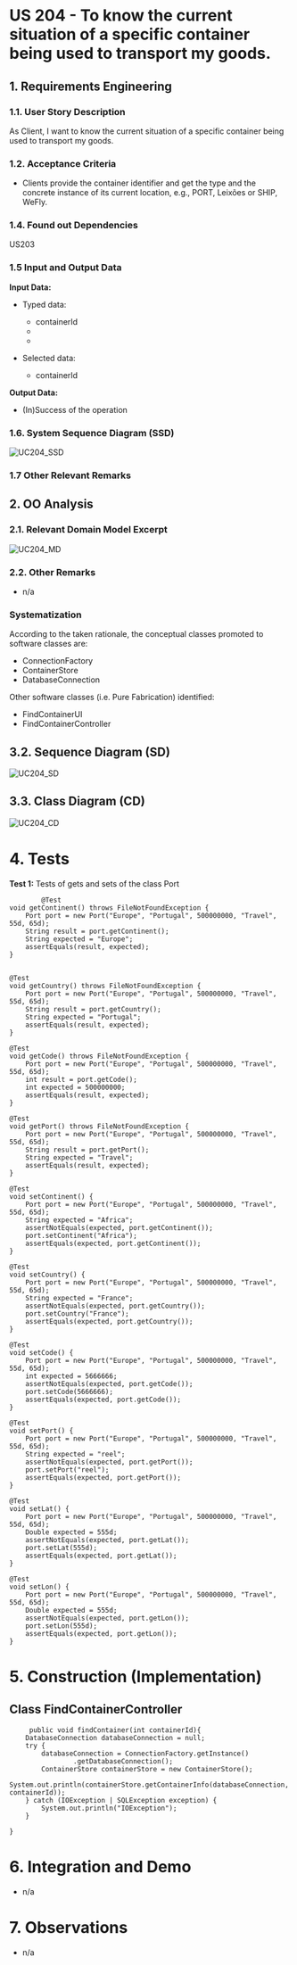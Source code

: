 # US 204 - To know the current situation of a specific container being used to transport my goods.

## 1. Requirements Engineering


### 1.1. User Story Description


As Client, I want to know the current situation of a specific container being used to transport my goods.



### 1.2. Acceptance Criteria
- Clients provide the container identifier and get the type and the concrete
  instance of its current location, e.g., PORT, Leixões or SHIP, WeFly.


### 1.4. Found out Dependencies

US203 

### 1.5 Input and Output Data


**Input Data:**

* Typed data:
    *   containerId
    *
    *

* Selected data:
    *   containerId

**Output Data:**

* (In)Success of the operation

### 1.6. System Sequence Diagram (SSD)


![UC204_SSD](UC204_SSD.svg)

### 1.7 Other Relevant Remarks




## 2. OO Analysis

### 2.1. Relevant Domain Model Excerpt

![UC204_MD](UC204_MD.svg)

### 2.2. Other Remarks

* n/a


### Systematization ##

According to the taken rationale, the conceptual classes promoted to software classes are:

* ConnectionFactory
* ContainerStore
* DatabaseConnection

Other software classes (i.e. Pure Fabrication) identified:

* FindContainerUI
* FindContainerController


## 3.2. Sequence Diagram (SD)


![UC204_SD](UC204_SD.svg)


## 3.3. Class Diagram (CD)


![UC204_CD](UC204_CD.svg)

# 4. Tests

**Test 1:** Tests of gets and sets of the class Port

            @Test
    void getContinent() throws FileNotFoundException {
        Port port = new Port("Europe", "Portugal", 500000000, "Travel", 55d, 65d);
        String result = port.getContinent();
        String expected = "Europe";
        assertEquals(result, expected);
    }


    @Test
    void getCountry() throws FileNotFoundException {
        Port port = new Port("Europe", "Portugal", 500000000, "Travel", 55d, 65d);
        String result = port.getCountry();
        String expected = "Portugal";
        assertEquals(result, expected);
    }

    @Test
    void getCode() throws FileNotFoundException {
        Port port = new Port("Europe", "Portugal", 500000000, "Travel", 55d, 65d);
        int result = port.getCode();
        int expected = 500000000;
        assertEquals(result, expected);
    }

    @Test
    void getPort() throws FileNotFoundException {
        Port port = new Port("Europe", "Portugal", 500000000, "Travel", 55d, 65d);
        String result = port.getPort();
        String expected = "Travel";
        assertEquals(result, expected);
    }

    @Test
    void setContinent() {
        Port port = new Port("Europe", "Portugal", 500000000, "Travel", 55d, 65d);
        String expected = "Africa";
        assertNotEquals(expected, port.getContinent());
        port.setContinent("Africa");
        assertEquals(expected, port.getContinent());
    }

    @Test
    void setCountry() {
        Port port = new Port("Europe", "Portugal", 500000000, "Travel", 55d, 65d);
        String expected = "France";
        assertNotEquals(expected, port.getCountry());
        port.setCountry("France");
        assertEquals(expected, port.getCountry());
    }

    @Test
    void setCode() {
        Port port = new Port("Europe", "Portugal", 500000000, "Travel", 55d, 65d);
        int expected = 5666666;
        assertNotEquals(expected, port.getCode());
        port.setCode(5666666);
        assertEquals(expected, port.getCode());
    }

    @Test
    void setPort() {
        Port port = new Port("Europe", "Portugal", 500000000, "Travel", 55d, 65d);
        String expected = "reel";
        assertNotEquals(expected, port.getPort());
        port.setPort("reel");
        assertEquals(expected, port.getPort());
    }

    @Test
    void setLat() {
        Port port = new Port("Europe", "Portugal", 500000000, "Travel", 55d, 65d);
        Double expected = 555d;
        assertNotEquals(expected, port.getLat());
        port.setLat(555d);
        assertEquals(expected, port.getLat());
    }

    @Test
    void setLon() {
        Port port = new Port("Europe", "Portugal", 500000000, "Travel", 55d, 65d);
        Double expected = 555d;
        assertNotEquals(expected, port.getLon());
        port.setLon(555d);
        assertEquals(expected, port.getLon());
    }


# 5. Construction (Implementation)


## Class FindContainerController

         public void findContainer(int containerId){
        DatabaseConnection databaseConnection = null;
        try {
            databaseConnection = ConnectionFactory.getInstance()
                    .getDatabaseConnection();
            ContainerStore containerStore = new ContainerStore();
            System.out.println(containerStore.getContainerInfo(databaseConnection, containerId));
        } catch (IOException | SQLException exception) {
            System.out.println("IOException");
        }

    }


# 6. Integration and Demo

* n/a

# 7. Observations

* n/a




